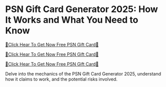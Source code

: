 # PSN Gift Card Generator 2025: How It Works and What You Need to Know

[🎁Click Hear To Get Now Free PSN Gift Card🎁](https://my.geniusonlinemarketer.com/)

[🎁Click Hear To Get Now Free PSN Gift Card🎁](https://my.geniusonlinemarketer.com/)

[🎁Click Hear To Get Now Free PSN Gift Card🎁](https://my.geniusonlinemarketer.com/)

Delve into the mechanics of the PSN Gift Card Generator 2025, understand how it claims to work, and the potential risks involved.

